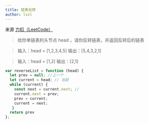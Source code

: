 ```yaml
---
title: 链表反转
author: lvzl
---
```


来源 [力扣（LeetCode）](https://leetcode-cn.com/problems/reverse-linked-list/)

> 给你单链表的头节点 head ，请你反转链表，并返回反转后的链表

> 输入：head = [1,2,3,4,5]
> 输出：[5,4,3,2,1]

> 输入：head = [1,2]
> 输出：[2,1]

```js
var reverseList = function (head) {
  let prev = null; //上一个
  let current = head; // 当前
  while (current) {
    const next = current.next; // 
    current.next = prev;
    prev = current;
    current = next;
   }
  return prev
};
```